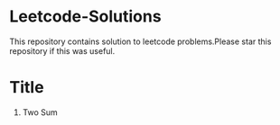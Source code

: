 # Leetcode-Solutions
This repository contains solution to leetcode problems.Please star this repository if this was useful.

# Title
1. Two Sum
